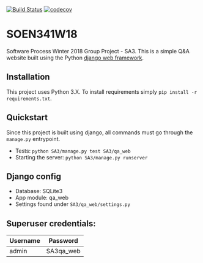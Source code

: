 [![Build Status](https://travis-ci.org/Lercerss/SOEN341W18.svg?branch=master)](https://travis-ci.org/Lercerss/SOEN341W18)
[![codecov](https://codecov.io/gh/Lercerss/SOEN341W18/branch/master/graph/badge.svg)](https://codecov.io/gh/Lercerss/SOEN341W18)
# SOEN341W18
Software Process Winter 2018 Group Project - SA3.
This is a simple Q&A website built using the Python [django web framework](djangoproject.com).

## Installation
This project uses Python 3.X. To install requirements simply `pip install -r requirements.txt`.

## Quickstart
Since this project is built using django, all commands must go through the `manage.py` entrypoint.
  - Tests: `python SA3/manage.py test SA3/qa_web`
  - Starting the server: `python SA3/manage.py runserver`

## Django config
  - Database: SQLite3
  - App module: qa_web
  - Settings found under `SA3/qa_web/settings.py`

## Superuser credentials:

Username|Password
--------|---------
admin   |SA3qa_web

